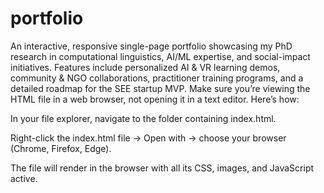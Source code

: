 # portfolio
An interactive, responsive single-page portfolio showcasing my PhD research in computational linguistics, AI/ML expertise, and social-impact initiatives. Features include personalized AI &amp; VR learning demos, community &amp; NGO collaborations, practitioner training programs, and a detailed roadmap for the SEE startup MVP. 
Make sure you’re viewing the HTML file in a web browser, not opening it in a text editor. Here’s how:

In your file explorer, navigate to the folder containing index.html.

Right-click the index.html file → Open with → choose your browser (Chrome, Firefox, Edge).

The file will render in the browser with all its CSS, images, and JavaScript active.
